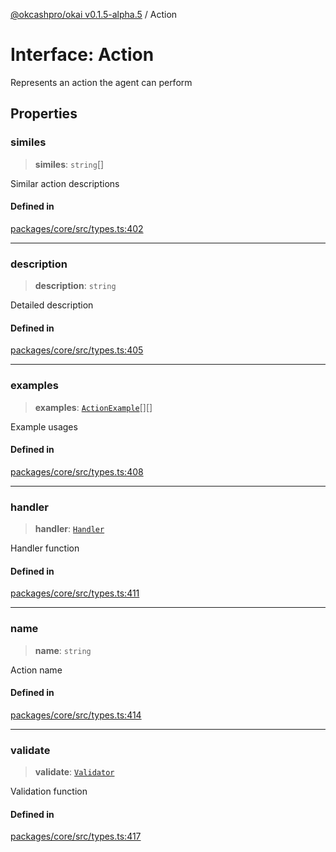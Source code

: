 [@okcashpro/okai v0.1.5-alpha.5](../index.md) / Action

# Interface: Action

Represents an action the agent can perform

## Properties

### similes

> **similes**: `string`[]

Similar action descriptions

#### Defined in

[packages/core/src/types.ts:402](https://github.com/okcashpro/okai/blob/main/packages/core/src/types.ts#L402)

***

### description

> **description**: `string`

Detailed description

#### Defined in

[packages/core/src/types.ts:405](https://github.com/okcashpro/okai/blob/main/packages/core/src/types.ts#L405)

***

### examples

> **examples**: [`ActionExample`](ActionExample.md)[][]

Example usages

#### Defined in

[packages/core/src/types.ts:408](https://github.com/okcashpro/okai/blob/main/packages/core/src/types.ts#L408)

***

### handler

> **handler**: [`Handler`](../type-aliases/Handler.md)

Handler function

#### Defined in

[packages/core/src/types.ts:411](https://github.com/okcashpro/okai/blob/main/packages/core/src/types.ts#L411)

***

### name

> **name**: `string`

Action name

#### Defined in

[packages/core/src/types.ts:414](https://github.com/okcashpro/okai/blob/main/packages/core/src/types.ts#L414)

***

### validate

> **validate**: [`Validator`](../type-aliases/Validator.md)

Validation function

#### Defined in

[packages/core/src/types.ts:417](https://github.com/okcashpro/okai/blob/main/packages/core/src/types.ts#L417)
